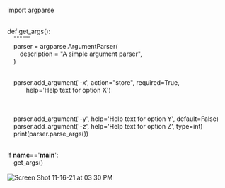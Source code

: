 <!-- Adding Arguments -->
<br/>
import argparse<br/><br/>

def get_args():<br/>
&emsp;""""""<br/>
&emsp;parser = argparse.ArgumentParser(<br/>
&emsp;&emsp;description = "A simple argument parser",<br/>
&emsp;)<br/><br/>

<!-- required argument -->
&emsp;parser.add_argument('-x', action="store", required=True,<br/>
&emsp;&emsp;&emsp;help='Help text for option X')<br/><br/>

<!-- optional arguments -->
<br/>
&emsp;parser.add_argument('-y', help='Help text for option Y', default=False)<br/>
&emsp;parser.add_argument('-z', help='Help text for option Z', type=int)<br/>
&emsp;print(parser.parse_args())<br/><br/>

if __name__=='__main__':<br/>
&emsp;get_args()
<br/><br/>
![Screen Shot 11-16-21 at 03 30 PM](https://user-images.githubusercontent.com/46776355/142159168-8b2b22c3-f922-48ae-aabc-0de04affb1d6.PNG)





